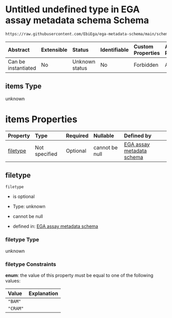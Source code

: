 # Untitled undefined type in EGA assay metadata schema Schema

```txt
https://raw.githubusercontent.com/EbiEga/ega-metadata-schema/main/schemas/EGA.assay.json#/allOf/0/if/properties/assayFiles/items
```



| Abstract            | Extensible | Status         | Identifiable | Custom Properties | Additional Properties | Access Restrictions | Defined In                                                                 |
| :------------------ | :--------- | :------------- | :----------- | :---------------- | :-------------------- | :------------------ | :------------------------------------------------------------------------- |
| Can be instantiated | No         | Unknown status | No           | Forbidden         | Allowed               | none                | [EGA.assay.json\*](../../../schemas/EGA.assay.json "open original schema") |

## items Type

unknown

# items Properties

| Property              | Type          | Required | Nullable       | Defined by                                                                                                                                                                                                                                                                                                                        |
| :-------------------- | :------------ | :------- | :------------- | :-------------------------------------------------------------------------------------------------------------------------------------------------------------------------------------------------------------------------------------------------------------------------------------------------------------------------------- |
| [filetype](#filetype) | Not specified | Optional | cannot be null | [EGA assay metadata schema](ega-3-allof-if-the-files-are-aligned-reads-the-reference-alignment-details-are-expected-if-properties-assayfiles-items-properties-filetype.md "https://raw.githubusercontent.com/EbiEga/ega-metadata-schema/main/schemas/EGA.assay.json#/allOf/0/if/properties/assayFiles/items/properties/filetype") |

## filetype



`filetype`

* is optional

* Type: unknown

* cannot be null

* defined in: [EGA assay metadata schema](ega-3-allof-if-the-files-are-aligned-reads-the-reference-alignment-details-are-expected-if-properties-assayfiles-items-properties-filetype.md "https://raw.githubusercontent.com/EbiEga/ega-metadata-schema/main/schemas/EGA.assay.json#/allOf/0/if/properties/assayFiles/items/properties/filetype")

### filetype Type

unknown

### filetype Constraints

**enum**: the value of this property must be equal to one of the following values:

| Value    | Explanation |
| :------- | :---------- |
| `"BAM"`  |             |
| `"CRAM"` |             |
